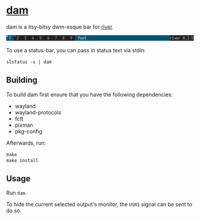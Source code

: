 # [dam]

dam is a itsy-bitsy dwm-esque bar for [river].

![](dam-demo.jpg)

To use a status-bar, you can pass in status text via stdin:
```
slstatus -s | dam
```

## Building

To build dam first ensure that you have the following dependencies:

* wayland
* wayland-protocols
* fcft
* pixman
* pkg-config

Afterwards, run:
```
make
make install
```

## Usage

Run `dam`.

To hide the current selected output's monitor, the `USR1` signal can be
sent to do so.

[dam]:   https://codeberg.org/sewn/dam
[river]: https://codeberg.org/river
